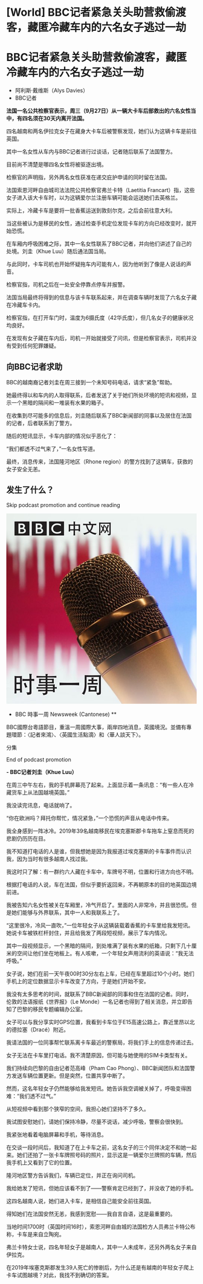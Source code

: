 # [World] BBC记者紧急关头助营救偷渡客，藏匿冷藏车内的六名女子逃过一劫

#  BBC记者紧急关头助营救偷渡客，藏匿冷藏车内的六名女子逃过一劫

  * 阿利斯·戴维斯（Alys Davies） 
  * BBC记者 



**法国一名公共检察官表示，周三（9月27日）从一辆大卡车后部救出的六名女性当中，有四名须在30天内离开法国。**

四名越南和两名伊拉克女子在藏身大卡车后被警察发现，她们认为这辆卡车是前往英国。

其中一名女性从车内与BBC记者进行过谈话，记者随后联系了法国警方。

目前尚不清楚是哪四名女性将被驱逐出境。

检察官的声明指，另外两名女性获准在递交庇护申请的同时留在法国。

法国索恩河畔自由城司法法院公共检察官弗兰卡特（Laetitia Francart）指，这些女子进入该大卡车时，以为这辆爱尔兰注册车辆可能会运送她们去英格兰。

实际上，冷藏卡车是要将一批香蕉运送到敦刻尔克，之后会前往意大利。

当这些被认为是移民的女性，通过检查手机定位发现卡车的方向已经改变时，就开始恐慌。

在车厢内呼吸困难之际，其中一名女性联系了BBC记者，并向他们讲述了自己的处境。刘圭（Khue Luu）随后通法国当局。

与此同时，卡车司机也开始怀疑拖车内可能有人，因为他听到了像是人说话的声音。

检察官指，司机之后在一处安全停靠点停车并报警。

法国当局最终将得到的信息与该卡车联系起来，并在调查车辆时发现了六名女子藏在冷藏车卡内。

检察官指，在打开车门时，温度为6摄氏度（42华氏度），但几名女子的健康状况均良好。

在发现有女子藏在车内后，司机一开始就接受了问讯，但是检察官表示，司机并没有受到任何犯罪嫌疑。

##  向BBC记者求助

BBC的越南裔记者刘圭在周三接到一个未知号码电话，请求“紧急”帮助。

她最终得以和车内的人取得联系，后者发送了关于她们所处环境的短讯和视频，显示一个黑暗的隔间和一堆装有水果的箱子。

在收集到尽可能多的信息后，刘圭随后联系了BBC新闻部的同事以及居住在法国的记者，后者联系到了警方。

随后的短讯显示，卡车内部的情况似乎恶化了：

“我们都透不过气来了，”一名女性写道。

最终，消息传来，法国隆河地区（Rhone region）的警方找到了这辆车，获救的女子安全无恙。

##  发生了什么？

Skip podcast promotion and continue reading

![BBC 時事一周 Newsweek \(Cantonese\)](p02h1mg5.jpg)

* BBC 時事一周 Newsweek (Cantonese)   **

BBC國際台粵語節目，重溫一周國際大事，兩岸四地消息，英國境況。並備有專題環節：〈記者來鴻〉、〈英國生活點滴〉和〈華人談天下〉。

分集

End of podcast promotion

**\- BBC记者刘圭（Khue Luu）**

在周三中午左右，我的手机屏幕亮了起来。上面显示着一条讯息：“有一些人在冷藏货车上从法国越境英国。”

我没读完讯息，电话就响了。

“你在欧洲吗？拜托你帮忙，情况紧急，”一个恐慌的声音从电话中传来。

我全身感到一阵冰冷。2019年39名越南移民在埃克塞斯郡卡车拖车上窒息而死的悲剧仍历历在目。

我不知道打电话的人是谁，但我想她是因为我报道过埃克塞斯的卡车事件而认识我，因为当时有很多越南人找过我。

我这时只了解：有一群约六人藏在卡车中，车牌号不明，位置和行进方向也不明。

根据打电话的人说，车在法国，但似乎要折返回来，不再朝原本的目的地英国边境前进。

我被告知六名女性被关在车厢里，冷气开启了。里面的人非常冷，并且很恐慌。但是她们能够与外界联系，其中一人和我联系上了。

“这里很冷，冷风一直吹，”一位年轻女子从这辆装载着香蕉的卡车里给我发短讯。她说卡车被铁栏杆封住，并且给我发了两段短视频，展示了车内情况。

其中一段视频显示，一个黑暗的隔间，到处堆满了装有水果的纸箱，只剩下几十厘米的空间让他们坐在地板上。有人咳嗽，一个年轻女声用流利的英语说：“我无法呼吸。”

女子说，她们在前一天午夜00时30分左右上车，已经在车里超过10个小时。她们手机上的定位数据显示卡车改变了方向，于是她们开始不安。

我没有太多思考的时间，就联系了BBC新闻部的同事和住在法国的记者。同时，伦敦的法语报纸《世界报》（Le Monde）一名记者也得到了相关消息，并立即告知了巴黎的移民专题编辑办公室。

女子可以与我分享实时GPS位置，我看到卡车位于E15高速公路上，靠近里昂以北的德拉塞（Dracé）附近。

我请法国的一位同事帮忙联系离卡车最近的警察局，将我们手上的信息传递过去。

女子无法在卡车里打电话。我不清楚原因，但可能与她使用的SIM卡类型有关。

我们持续向巴黎的自由记者范高峰（Pham Cao Phong）、BBC新闻团队和法国警方发送车辆位置更新。但是突然，位置共享中断了。

然而，这名年轻女子仍然能够给我发短讯。她告诉我空调被关掉了，呼吸变得困难：“我们透不过气。”

从短视频中看到那个狭窄的空间，我担心她们坚持不了多久。

我试图安慰她们，请她们保持冷静，尽量不说话，减少呼吸，警察会很快到。

我紧张地看着电脑屏幕和手机，等待消息。

在交谈一段时间后，我知道了在上卡车之前，这名女子的三个同伴决定不和她一起来。她们还拍了一张卡车牌照号码的照片，显示这是一辆爱尔兰牌照的车辆，然后我手机上又看到了它的位置。

隆河地区警方告诉我们，车辆已定位，并正在询问司机。

我给她发了短讯，但她应该看不到了——警察肯定已经到了，并没收了她的手机。

这四名越南人说，她们进入卡车，是相信自己能安全前往英国。

得知她们在法国安然无恙，我感到宽慰——我自言自语，这是最重要的。

当地时间1700时（英国时间16时），索恩河畔自由城的法国检方人员弗兰卡特公布称，卡车是来自立陶宛。

弗兰卡特女士说，四名年轻女子是越南人，其中一人未成年，还另外两名女子来自伊拉克。

在2019年埃塞克斯郡发生39人死亡的惨剧后，为什么还是有越南的年轻女子爬上卡车试图越境？对此，我找不到确切的答案。


